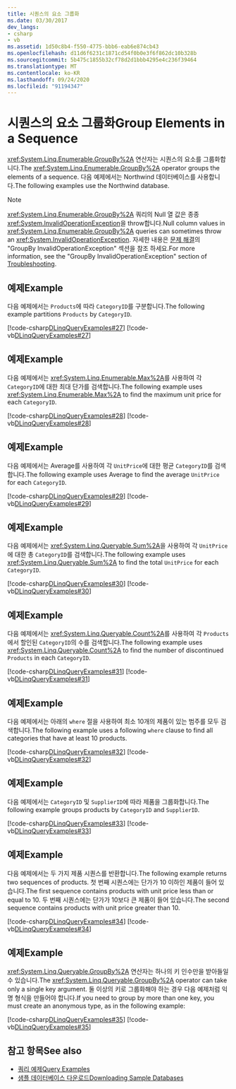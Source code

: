 ```yaml
---
title: 시퀀스의 요소 그룹화
ms.date: 03/30/2017
dev_langs:
- csharp
- vb
ms.assetid: 1d50c8b4-f550-4775-bbb6-eab6e874cb43
ms.openlocfilehash: d11d6f6231c1871cd54f0b0e3f6f862dc10b328b
ms.sourcegitcommit: 5b475c1855b32cf78d2d1bbb4295e4c236f39464
ms.translationtype: MT
ms.contentlocale: ko-KR
ms.lasthandoff: 09/24/2020
ms.locfileid: "91194347"
---
```

# <a name="group-elements-in-a-sequence"></a><span data-ttu-id="e425d-102">시퀀스의 요소 그룹화</span><span class="sxs-lookup"><span data-stu-id="e425d-102">Group Elements in a Sequence</span></span>

<span data-ttu-id="e425d-103"><xref:System.Linq.Enumerable.GroupBy%2A> 연산자는 시퀀스의 요소를 그룹화합니다.</span><span class="sxs-lookup"><span data-stu-id="e425d-103">The <xref:System.Linq.Enumerable.GroupBy%2A> operator groups the elements of a sequence.</span></span> <span data-ttu-id="e425d-104">다음 예제에서는 Northwind 데이터베이스를 사용합니다.</span><span class="sxs-lookup"><span data-stu-id="e425d-104">The following examples use the Northwind database.</span></span>  
  
> [!NOTE]
> <span data-ttu-id="e425d-105"><xref:System.Linq.Enumerable.GroupBy%2A> 쿼리의 Null 열 값은 종종 <xref:System.InvalidOperationException>을 throw합니다.</span><span class="sxs-lookup"><span data-stu-id="e425d-105">Null column values in <xref:System.Linq.Enumerable.GroupBy%2A> queries can sometimes throw an <xref:System.InvalidOperationException>.</span></span> <span data-ttu-id="e425d-106">자세한 내용은 [문제 해결](troubleshooting.md)의 "GroupBy InvalidOperationException" 섹션을 참조 하세요.</span><span class="sxs-lookup"><span data-stu-id="e425d-106">For more information, see the "GroupBy InvalidOperationException" section of [Troubleshooting](troubleshooting.md).</span></span>  
  
## <a name="example"></a><span data-ttu-id="e425d-107">예제</span><span class="sxs-lookup"><span data-stu-id="e425d-107">Example</span></span>  

 <span data-ttu-id="e425d-108">다음 예제에서는 `Products`에 따라 `CategoryID`를 구분합니다.</span><span class="sxs-lookup"><span data-stu-id="e425d-108">The following example partitions `Products` by `CategoryID`.</span></span>  
  
 [!code-csharp[DLinqQueryExamples#27](../../../../../../samples/snippets/csharp/VS_Snippets_Data/DLinqQueryExamples/cs/Program.cs#27)]
 [!code-vb[DLinqQueryExamples#27](../../../../../../samples/snippets/visualbasic/VS_Snippets_Data/DLinqQueryExamples/vb/Module1.vb#27)]  
  
## <a name="example"></a><span data-ttu-id="e425d-109">예제</span><span class="sxs-lookup"><span data-stu-id="e425d-109">Example</span></span>  

 <span data-ttu-id="e425d-110">다음 예제에서는 <xref:System.Linq.Enumerable.Max%2A>를 사용하여 각 `CategoryID`에 대한 최대 단가를 검색합니다.</span><span class="sxs-lookup"><span data-stu-id="e425d-110">The following example uses <xref:System.Linq.Enumerable.Max%2A> to find the maximum unit price for each `CategoryID`.</span></span>  
  
 [!code-csharp[DLinqQueryExamples#28](../../../../../../samples/snippets/csharp/VS_Snippets_Data/DLinqQueryExamples/cs/Program.cs#28)]
 [!code-vb[DLinqQueryExamples#28](../../../../../../samples/snippets/visualbasic/VS_Snippets_Data/DLinqQueryExamples/vb/Module1.vb#28)]  
  
## <a name="example"></a><span data-ttu-id="e425d-111">예제</span><span class="sxs-lookup"><span data-stu-id="e425d-111">Example</span></span>  

 <span data-ttu-id="e425d-112">다음 예제에서는 Average를 사용하여 각 `UnitPrice`에 대한 평균 `CategoryID`를 검색합니다.</span><span class="sxs-lookup"><span data-stu-id="e425d-112">The following example uses Average to find the average `UnitPrice` for each `CategoryID`.</span></span>  
  
 [!code-csharp[DLinqQueryExamples#29](../../../../../../samples/snippets/csharp/VS_Snippets_Data/DLinqQueryExamples/cs/Program.cs#29)]
 [!code-vb[DLinqQueryExamples#29](../../../../../../samples/snippets/visualbasic/VS_Snippets_Data/DLinqQueryExamples/vb/Module1.vb#29)]  
  
## <a name="example"></a><span data-ttu-id="e425d-113">예제</span><span class="sxs-lookup"><span data-stu-id="e425d-113">Example</span></span>  

 <span data-ttu-id="e425d-114">다음 예제에서는 <xref:System.Linq.Queryable.Sum%2A>을 사용하여 각 `UnitPrice`에 대한 총 `CategoryID`를 검색합니다.</span><span class="sxs-lookup"><span data-stu-id="e425d-114">The following example uses <xref:System.Linq.Queryable.Sum%2A> to find the total `UnitPrice` for each `CategoryID`.</span></span>  
  
 [!code-csharp[DLinqQueryExamples#30](../../../../../../samples/snippets/csharp/VS_Snippets_Data/DLinqQueryExamples/cs/Program.cs#30)]
 [!code-vb[DLinqQueryExamples#30](../../../../../../samples/snippets/visualbasic/VS_Snippets_Data/DLinqQueryExamples/vb/Module1.vb#30)]  
  
## <a name="example"></a><span data-ttu-id="e425d-115">예제</span><span class="sxs-lookup"><span data-stu-id="e425d-115">Example</span></span>  

 <span data-ttu-id="e425d-116">다음 예제에서는 <xref:System.Linq.Queryable.Count%2A>를 사용하여 각 `Products`에서 할인된 `CategoryID`의 수를 검색합니다.</span><span class="sxs-lookup"><span data-stu-id="e425d-116">The following example uses <xref:System.Linq.Queryable.Count%2A> to find the number of discontinued `Products` in each `CategoryID`.</span></span>  
  
 [!code-csharp[DLinqQueryExamples#31](../../../../../../samples/snippets/csharp/VS_Snippets_Data/DLinqQueryExamples/cs/Program.cs#31)]
 [!code-vb[DLinqQueryExamples#31](../../../../../../samples/snippets/visualbasic/VS_Snippets_Data/DLinqQueryExamples/vb/Module1.vb#31)]  
  
## <a name="example"></a><span data-ttu-id="e425d-117">예제</span><span class="sxs-lookup"><span data-stu-id="e425d-117">Example</span></span>  

 <span data-ttu-id="e425d-118">다음 예제에서는 아래의 `where` 절을 사용하여 최소 10개의 제품이 있는 범주를 모두 검색합니다.</span><span class="sxs-lookup"><span data-stu-id="e425d-118">The following example uses a following `where` clause to find all categories that have at least 10 products.</span></span>  
  
 [!code-csharp[DLinqQueryExamples#32](../../../../../../samples/snippets/csharp/VS_Snippets_Data/DLinqQueryExamples/cs/Program.cs#32)]
 [!code-vb[DLinqQueryExamples#32](../../../../../../samples/snippets/visualbasic/VS_Snippets_Data/DLinqQueryExamples/vb/Module1.vb#32)]  
  
## <a name="example"></a><span data-ttu-id="e425d-119">예제</span><span class="sxs-lookup"><span data-stu-id="e425d-119">Example</span></span>  

 <span data-ttu-id="e425d-120">다음 예제에서는 `CategoryID` 및 `SupplierID`에 따라 제품을 그룹화합니다.</span><span class="sxs-lookup"><span data-stu-id="e425d-120">The following example groups products by `CategoryID` and `SupplierID`.</span></span>  
  
 [!code-csharp[DLinqQueryExamples#33](../../../../../../samples/snippets/csharp/VS_Snippets_Data/DLinqQueryExamples/cs/Program.cs#33)]
 [!code-vb[DLinqQueryExamples#33](../../../../../../samples/snippets/visualbasic/VS_Snippets_Data/DLinqQueryExamples/vb/Module1.vb#33)]  
  
## <a name="example"></a><span data-ttu-id="e425d-121">예제</span><span class="sxs-lookup"><span data-stu-id="e425d-121">Example</span></span>  

 <span data-ttu-id="e425d-122">다음 예제에서는 두 가지 제품 시퀀스를 반환합니다.</span><span class="sxs-lookup"><span data-stu-id="e425d-122">The following example returns two sequences of products.</span></span> <span data-ttu-id="e425d-123">첫 번째 시퀀스에는 단가가 10 이하인 제품이 들어 있습니다.</span><span class="sxs-lookup"><span data-stu-id="e425d-123">The first sequence contains products with unit price less than or equal to 10.</span></span> <span data-ttu-id="e425d-124">두 번째 시퀀스에는 단가가 10보다 큰 제품이 들어 있습니다.</span><span class="sxs-lookup"><span data-stu-id="e425d-124">The second sequence contains products with unit price greater than 10.</span></span>  
  
 [!code-csharp[DLinqQueryExamples#34](../../../../../../samples/snippets/csharp/VS_Snippets_Data/DLinqQueryExamples/cs/Program.cs#34)]
 [!code-vb[DLinqQueryExamples#34](../../../../../../samples/snippets/visualbasic/VS_Snippets_Data/DLinqQueryExamples/vb/Module1.vb#34)]  
  
## <a name="example"></a><span data-ttu-id="e425d-125">예제</span><span class="sxs-lookup"><span data-stu-id="e425d-125">Example</span></span>  

 <span data-ttu-id="e425d-126"><xref:System.Linq.Queryable.GroupBy%2A> 연산자는 하나의 키 인수만을 받아들일 수 있습니다.</span><span class="sxs-lookup"><span data-stu-id="e425d-126">The <xref:System.Linq.Queryable.GroupBy%2A> operator can take only a single key argument.</span></span> <span data-ttu-id="e425d-127">둘 이상의 키로 그룹화해야 하는 경우 다음 예제처럼 익명 형식을 만들어야 합니다.</span><span class="sxs-lookup"><span data-stu-id="e425d-127">If you need to group by more than one key, you must create an anonymous type, as in the following example:</span></span>  
  
 [!code-csharp[DLinqQueryExamples#35](../../../../../../samples/snippets/csharp/VS_Snippets_Data/DLinqQueryExamples/cs/Program.cs#35)]
 [!code-vb[DLinqQueryExamples#35](../../../../../../samples/snippets/visualbasic/VS_Snippets_Data/DLinqQueryExamples/vb/Module1.vb#35)]  
  
## <a name="see-also"></a><span data-ttu-id="e425d-128">참고 항목</span><span class="sxs-lookup"><span data-stu-id="e425d-128">See also</span></span>

- [<span data-ttu-id="e425d-129">쿼리 예제</span><span class="sxs-lookup"><span data-stu-id="e425d-129">Query Examples</span></span>](query-examples.md)
- [<span data-ttu-id="e425d-130">샘플 데이터베이스 다운로드</span><span class="sxs-lookup"><span data-stu-id="e425d-130">Downloading Sample Databases</span></span>](downloading-sample-databases.md)
